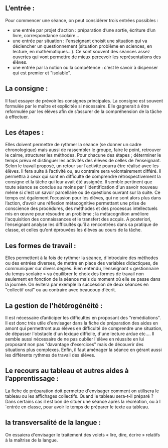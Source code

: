 ﻿##	L’entrée : 
Pour commencer une séance, on peut considérer trois entrées possibles : 
- une entrée par projet d’action : préparation d’une sortie, écriture d’un livre, correspondance scolaire...
- une entrée par situation : l'enseignant choisit une situation qui va déclencher un questionnement (situation problème en sciences, en lecture, en mathématiques...). Ce sont souvent des séances assez ouvertes qui vont permettre de mieux percevoir les représentations des élèves.
- une entrée par la notion ou la compétence : c'est le savoir à dispenser qui est premier et "isolable".

## La consigne : 
Il faut essayer de prévoir les consignes principales. La consigne est souvent formulée par le maître et explicitée si nécessaire. Elle gagnerait à être reformulée par les élèves afin de s’assurer de la compréhension de la tâche à effectuer.

## Les étapes : 
Elles doivent permettre de rythmer la séance (se donner un cadre chronologique) mais aussi de rassembler le groupe, faire le point, retrouver le calme, structurer les méthodes. 
Pour chacune des étapes ; déterminer le temps prévu et distinguer les activités des élèves de celles de l’enseignant.
Selon le travail proposé, un retour sur l’activité pourra être réalisé avec les élèves. Il fera suite à l’activité ou, au contraire sera volontairement différé. Il permettra à ceux qui sont en difficulté de comprendre rétrospectivement la consigne et la tâche qui leur avait été assignée.
Il semble pertinent que toute séance se conclue au moins par l'identification d'un savoir nouveau même si c'est un savoir parcellaire ou de questions ouvrant sur la suite.
Ce temps est également l’occasion pour les élèves, qui ne sont alors plus dans l’action, d’avoir une réflexion métacognitive permettant une prise de conscience des procédures, des méthodes et des processus intellectuels mis en œuvre pour résoudre un problème ; la métacognition améliore l'acquisition des connaissances et le transfert des acquis. 
A posteriori, l’enseignant analyse les difficultés qu’il a rencontrées dans sa pratique de classe, et celles qu’ont éprouvées les élèves au cours de la tâche. 

## Les formes de travail : 
Elles permettent à la fois de rythmer la séance, d'introduire des méthodes ou des entrées diverses, de mettre en place des variables didactiques, de communiquer sur divers degrés. Bien entendu, l’enseignant « gestionnaire du temps scolaire » va équilibrer le choix des formes de travail non seulement en fonction de la séance mais du moment où elle se passe dans la journée. On évitera par exemple la succession de deux séances en "collectif oral" ou au contraire avec beaucoup d'écrit.

## La gestion de l'hétérogénéité : 
Il est nécessaire d’anticiper les difficultés en proposant des "remédiations".
Il est donc très utile d'envisager dans la fiche de préparation des aides en amont qui permettront aux élèves en difficulté de comprendre une situation, de dépasser l'obstacle d'un lexique difficile, d'une lecture ardue etc....
Il semble aussi nécessaire de ne pas oublier l'élève en réussite en lui proposant non pas "davantage d'exercices" mais de découvrir des situations plus complexes.
Enfin, il faut aménager la séance en gérant aussi les différents rythmes de travail des élèves.

## Le recours au tableau et autres aides à l’apprentissage : 
La fiche de préparation doit permettre d'envisager comment on utilisera le tableau ou les affichages collectifs. Quand le tableau sera-t-il préparé ? Dans certains cas il est bon de situer une séance après la récréation, ou à l´entrée en classe, pour avoir le temps de préparer le texte au tableau.

## la transversalité de la langue : 
On essaiera d'envisager le traitement des volets « lire, dire, écrire » relatifs à la maîtrise de la langue.